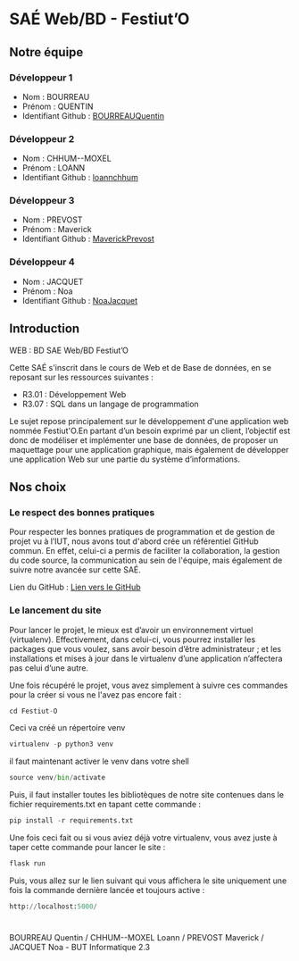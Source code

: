 # SAÉ Web/BD - Festiut’O

## Notre équipe

### Développeur 1

- Nom : BOURREAU
- Prénom : QUENTIN
- Identifiant Github : [BOURREAUQuentin](https://github.com/BOURREAUQuentin)

### Développeur 2

- Nom : CHHUM--MOXEL
- Prénom : LOANN
- Identifiant Github : [loannchhum](https://github.com/loannchhum)

### Développeur 3

- Nom : PREVOST
- Prénom : Maverick
- Identifiant Github : [MaverickPrevost](https://github.com/MaverickPrevost)

### Développeur 4

- Nom : JACQUET
- Prénom : Noa
- Identifiant Github : [NoaJacquet](https://github.com/NoaJacquet)

## Introduction

WEB :  BD 
SAE Web/BD
Festiut’O

Cette SAÉ s'inscrit dans le cours de Web et de Base de données, en se reposant sur les ressources suivantes :
- R3.01 : Développement Web
- R3.07 : SQL dans un langage de programmation

Le sujet repose principalement sur le développement d'une application web nommée Festiut'O.En partant d’un besoin exprimé par un client, l’objectif est donc de modéliser et implémenter une base de données, de proposer un maquettage pour une application graphique, mais également de développer une application Web sur une partie du système d’informations.

## Nos choix

### Le respect des bonnes pratiques

Pour respecter les bonnes pratiques de programmation et de gestion de projet vu à l’IUT, nous avons tout d'abord crée un référentiel GitHub commun. En effet, celui-ci a permis de faciliter la collaboration, la gestion du code source, la communication au sein de l'équipe, mais également de suivre notre avancée sur cette SAÉ.

Lien du GitHub : [Lien vers le GitHub](https://github.com/QuentinBOURREAU/SAE-Festiut-O)

### Le lancement du site
Pour lancer le projet, le mieux est d’avoir un environnement virtuel (virtualenv). Effectivement, dans celui-ci, vous pourrez installer les packages que vous voulez, sans avoir besoin d’être administrateur ; et les installations et mises à jour dans le virtualenv d’une application n’affectera pas celui d’une autre.
	
Une fois récupéré le projet, vous avez simplement à suivre ces commandes pour la créer si vous ne l'avez pas encore fait :

```python
cd Festiut-O
```
Ceci va créé un répertoire venv
```python
virtualenv -p python3 venv
```
il faut maintenant activer le venv dans votre shell
```python
source venv/bin/activate
```

Puis, il faut installer toutes les bibliotèques de notre site contenues dans le fichier requirements.txt en tapant cette commande :
```python
pip install -r requirements.txt
```

Une fois ceci fait ou si vous aviez déjà votre virtualenv, vous avez juste à taper cette commande pour lancer le site :

```python
flask run
```

Puis, vous allez sur le lien suivant qui vous affichera le site uniquement une fois la commande dernière lancée et toujours active :

```python
http://localhost:5000/
```

#

BOURREAU Quentin / CHHUM--MOXEL Loann / PREVOST Maverick / JACQUET Noa - BUT Informatique 2.3
